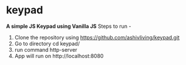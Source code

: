 # keypad
**A simple JS Keypad using Vanilla JS**
Steps to run - 
1. Clone the repository using https://github.com/ashivliving/keypad.git
2. Go to directory cd keypad/
3. run command http-server
4. App will run on http://localhost:8080
